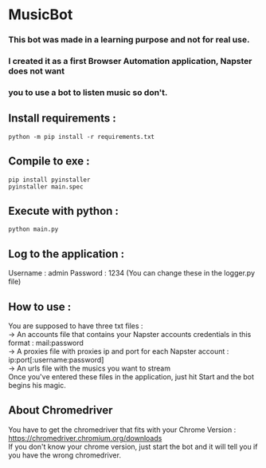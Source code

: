 # MusicBot
 
### This bot was made in a learning purpose and not for real use.
### I created it as a first Browser Automation application, Napster does not want
### you to use a bot to listen music so don't.

## Install requirements :
```shell
python -m pip install -r requirements.txt
```

## Compile to exe :
```shell
pip install pyinstaller
pyinstaller main.spec
```

## Execute with python :
```shell
python main.py
```

## Log to the application :
Username : admin
Password : 1234
(You can change these in the logger.py file)

## How to use :
You are supposed to have three txt files :  
-> An accounts file that contains your Napster accounts credentials in this format : mail:password  
-> A proxies file with proxies ip and port for each Napster account : ip:port[:username:password]  
-> An urls file with the musics you want to stream  
Once you've entered these files in the application, just hit Start and the bot begins his magic.

## About Chromedriver
You have to get the chromedriver that fits with your Chrome Version : https://chromedriver.chromium.org/downloads  
If you don't know your chrome version, just start the bot and it will tell you if you have the wrong chromedriver.